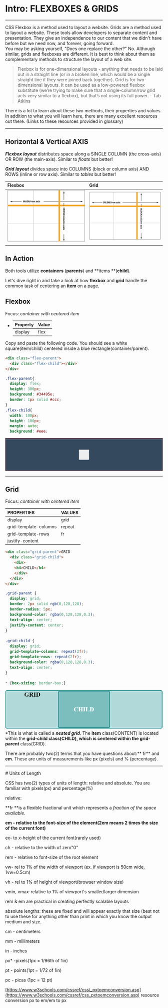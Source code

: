 # Intro: FLEXBOXES & GRIDS

---

CSS Flexbox is a method used to layout a website. Grids are a method used to layout a website. These tools allow developers to separate content and presentation. They give an independence to our content that we didn't have before but we need now, and forever, going forward.  
 You may be asking yourself, "Does one replace the other?" No. Although similar, grids and flexboxes are different. It is best to think about them as complementary methods to structure the layout of a web site.

> Flexbox is for one-dimensional layouts - anything that needs to be laid out in a straight line \(or in a broken line, which would be a single straight line if they were joined back together\). Grid is for two-dimensional layouts. It can be used as a low-powered flexbox substitute \(we’re trying to make sure that a single-column/row grid acts very similar to a flexbox\), but that’s not using its full power. - Tab Atkins

There is a lot to learn about these two methods, their properties and values.  In addition to what you will learn here, there are many excellent resources out there. \(Links to these resources provided in glossary\)

---

## Horizontal & Vertical AXIS

_**Flexbox** **layout**_ distributes space along a SINGLE COLUMN \(the cross-axis\) OR ROW \(the main-axis\). Similar to _floats_ but better!

_**Grid** **layout**_ divides space into COLUMNS \(block or column axis\) AND ROWS \(inline or row axis\). Similar to _tables_ but better!

| Flexbox | Grid |
| :--- | :--- |
| ![flexbox](./FBassets/Artboard_7.svg) | ![grid](./FBassets/Artboard_8.svg) |
|  |  |

## In Action

Both tools utilize **containers** \(**parents**\) and **items **\(**child**\).

Let's dive right in and take a look at how **flexbox** and **grid** handle the common task of centering an **item** on a page.

## **Flexbox**

Focus: _container with centered item_

* | Property | Value |
  | :--- | :--- |
  | display | flex |

Copy and paste the following code. You should see a white square\(item/child\) centered inside a blue rectangle\(container/parent\).

```html
<div class="flex-parent">
  <div class="flex-child"></div>
</div>
```

```css
.flex-parent{
  display: flex;
  height: 300px;
  background: #34495e;
  border: 1px solid #ccc;
}
.flex-child{
  width: 100px;
  height: 100px;
  margin: auto;
  background: #eee;
```

![parent/child\(flexbox\)](./FBassets/FB_center.PNG)

---

## **Grid**

Focus: _container with centered item_

| PROPERTIES | VALUES |
| :--- | :--- |
| display | grid |
| grid-template-columns | repeat |
| grid-template-rows | fr |
| justify-content |  |

```html
<div class="grid-parent">GRID
  <div class="grid-child">
    <div>
    <h4>CHILD</h4>
    </div>
  </div>
</div>
```

```css
.grid-parent {
  display: grid;
  border: 2px solid rgb(0,128,128);
  border-radius: 5px;
  background-color: rgba(0,128,128,0.3);
  text-align: center;
  justify-content: center;
}

.grid-child {
  display: grid;
  grid-template-columns: repeat(2fr);
  grid-template-rows: repeat(2fr);
  background-color: rgba(0,128,128,0.3);
  text-align: center;
}

* {box-sizing: border-box;}
```

![](/assets/2018-03-30_15h40_20.png)\*This is what is called a _**nested grid**_.  The **item** class\(CONTENT\) is located within the **grid-child **class\(CHILD\), which is centered within the** grid-parent** class\(GRID\).

There are probably two\(2\) terms that you have questions about:** fr** and **em**.  These are units of measurements like px \(pixels\) and % \(percentage\).

---

\# Units of Length

CSS has two\(2\) types of units of length: relative and absolute.  You are familiar with pixels\(px\) and percentage\(%\)

relative:

**fr **is a flexible fractional unit which represents a _fraction of the space available_.

**em - relative to the font-size of the element\(2em means 2 times the size of the current font\)**

ex- to x-height of the current font\(rarely used\)

ch - relative to the width of zero"0"

rem - relative to font-size of the root element

vw- rel to 1% of the width of viewport \(ex. if viewport is 50cm wide, 1vw=0.5cm\)

vh - rel to 1% of height of viewport\(browser window size\)

vmin, vmax-relative to 1% of viewport's smaller/larger dimension

rem & em are practical in creating perfectly scalable layouts

absolute lengths: these are fixed and will appear exactly that size \(best not to use these for anything other than print in which you know the output medium and size.

cm - centimeters

mm - millimeters

in - inches

px\* -pixels\(1px = 1/96th of 1in\)

pt - points\(1pt = 1/72 of 1in\)

pc - picas \(1pc = 12 pt\)

[https://www.w3schools.com/cssref/css\_pxtoemconversion.asp](https://www.w3schools.com/cssref/css_pxtoemconversion.asp) resource conversion px to em/em to px


